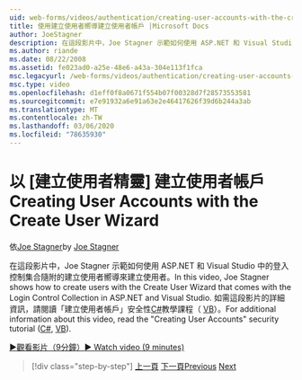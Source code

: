 ```yaml
---
uid: web-forms/videos/authentication/creating-user-accounts-with-the-create-user-wizard
title: 使用建立使用者嚮導建立使用者帳戶 |Microsoft Docs
author: JoeStagner
description: 在這段影片中，Joe Stagner 示範如何使用 ASP.NET 和 Visual Studio 中的登入控制集合隨附的建立使用者嚮導來建立使用者。 F 。
ms.author: riande
ms.date: 08/22/2008
ms.assetid: fe023ad0-a25e-48e6-a43a-304e113f1fca
msc.legacyurl: /web-forms/videos/authentication/creating-user-accounts-with-the-create-user-wizard
msc.type: video
ms.openlocfilehash: d1eff0f8a0671f554b07f00328d7f28573553581
ms.sourcegitcommit: e7e91932a6e91a63e2e46417626f39d6b244a3ab
ms.translationtype: MT
ms.contentlocale: zh-TW
ms.lasthandoff: 03/06/2020
ms.locfileid: "78635930"
---
```

# <a name="creating-user-accounts-with-the-create-user-wizard"></a><span data-ttu-id="d4cc5-104">以 [建立使用者精靈] 建立使用者帳戶</span><span class="sxs-lookup"><span data-stu-id="d4cc5-104">Creating User Accounts with the Create User Wizard</span></span>

<span data-ttu-id="d4cc5-105">依[Joe Stagner](https://github.com/JoeStagner)</span><span class="sxs-lookup"><span data-stu-id="d4cc5-105">by [Joe Stagner](https://github.com/JoeStagner)</span></span>

<span data-ttu-id="d4cc5-106">在這段影片中，Joe Stagner 示範如何使用 ASP.NET 和 Visual Studio 中的登入控制集合隨附的建立使用者嚮導來建立使用者。</span><span class="sxs-lookup"><span data-stu-id="d4cc5-106">In this video, Joe Stagner shows how to create users with the Create User Wizard that comes with the Login Control Collection in ASP.NET and Visual Studio.</span></span> <span data-ttu-id="d4cc5-107">如需這段影片的詳細資訊，請閱讀「建立使用者帳戶」安全性[C#](../../overview/older-versions-security/membership/creating-user-accounts-cs.md)教學課程（ [VB](../../overview/older-versions-security/membership/creating-user-accounts-vb.md)）。</span><span class="sxs-lookup"><span data-stu-id="d4cc5-107">For additional information about this video, read the "Creating User Accounts" security tutorial ([C#](../../overview/older-versions-security/membership/creating-user-accounts-cs.md), [VB](../../overview/older-versions-security/membership/creating-user-accounts-vb.md)).</span></span>

[<span data-ttu-id="d4cc5-108">&#9654;觀看影片（9分鐘）</span><span class="sxs-lookup"><span data-stu-id="d4cc5-108">&#9654; Watch video (9 minutes)</span></span>](https://channel9.msdn.com/Blogs/ASP-NET-Site-Videos/creating-user-accounts-with-the-create-user-wizard)

> [!div class="step-by-step"]
> <span data-ttu-id="d4cc5-109">[上一頁](changing-membership-settings-in-the-default-membership-schema.md)
> [下一頁](creating-user-accounts-programmatically.md)</span><span class="sxs-lookup"><span data-stu-id="d4cc5-109">[Previous](changing-membership-settings-in-the-default-membership-schema.md)
[Next](creating-user-accounts-programmatically.md)</span></span>
